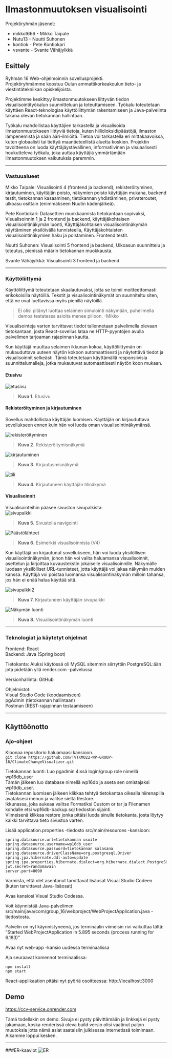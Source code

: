 # Ilmastonmuutoksen visualisointi
Projektiryhmän jäsenet:
  - mikkot666 - Mikko Taipale
  - Nutu13 - Nuutti Suhonen
  - kontiok - Pete Kontiokari
  - vsvante - Svante Vähäjylkkä

## Esittely
Ryhmän 16 Web-ohjelmoinnin sovellusprojekti. <br>
Projektiryhmämme koostuu Oulun ammattikorkeakoulun tieto- ja viestintätekniikan opiskelijoista.

Projektimme keskittyy ilmastonmuutokseen liittyvän tiedon visualisointityökalun suunnitteluun ja toteuttamiseen. Työkalu toteutetaan käyttäen React-teknologiaa käyttöliittymän rakentamiseen ja Java-palvelinta takana olevan tietokannan hallintaan.

Työkalu mahdollistaa käyttäjien tarkastella ja visualisoida ilmastonmuutokseen liittyviä tietoja, kuten hiilidioksidipäästöjä, ilmaston lämpenemistä ja sään ääri-ilmiöitä. Tietoa voi tarkastella eri mittakaavoissa, kuten globaalisti tai tiettyä maantieteellistä aluetta koskien.
Projektin tavoitteena on luoda käyttäjäystävällinen, informatiivinen ja visuaalisesti houkutteleva työkalu, joka auttaa käyttäjiä ymmärtämään ilmastonmuutoksen vaikutuksia paremmin.

---
### Vastuualueet

Mikko Taipale: Visualisointi 4 (frontend ja backend), rekisteröityminen, kirjautuminen, käyttäjän poisto, näkymien poisto käyttäjän mukana, backend testit, tietokannan kasaaminen, tietokannan yhdistäminen, privateroutet, ulkoasu osittain (enimmäkseen Nuutin kädenjälkeä).

Pete Kontiokari: Datasettien muokkaamista tietokantaan sopivaksi, Visualisoinnin 1 ja 2 frontend ja backend, käyttäjäkohtaisen visualisointinäkymän luonti, Käyttäjäkohtaisen visualisointinäkymän näyttäminen yksilöivällä tunnisteella, Käyttäjäkohtaisten visualisointinäkymien haku ja poistaminen.
Frontend testit.

Nuutti Suhonen: Visualisointi 5 frontend ja backend, Ulkoasun suunnittelu ja toteutus, pienissä määrin tietokannan muokkausta.

Svante Vähäjylkkä: Visualisointi 3 frontend ja backend.

---
### Käyttöliittymä

Käyttöliittymä toteutetaan skaalautuvaksi, jotta se toimii moitteettomasti erikokoisilla näytöillä. Tekstit ja visualisointinäkymät on suunniteltu siten, että ne ovat luettavissa myös pienillä näytöillä.
>Ei olisi pitänyt luottaa selaimen simulointi näkymään, puhelimella demoa testatessa asioita menee piiloon. -Mikko

Visualisointeja varten tarvittavat tiedot tallennetaan palvelimella olevaan tietokantaan, josta React-sovellus lataa ne HTTP-pyyntöjen avulla palvelimen tarjoaman rajapinnan kautta.

Kun käyttäjä muuttaa selaimen ikkunan kokoa, käyttöliittymän on mukauduttava uuteen näytön kokoon automaattisesti ja näytettävä tiedot ja visualisoinnit selkeästi. Tämä toteutetaan käyttämällä responsiivisia suunnittelumalleja, jotka mukautuvat automaattisesti näytön koon mukaan.


#### Etusivu

![etusivu](https://user-images.githubusercontent.com/117103774/236253993-d4c7557e-e01a-473c-8ef5-7fb7d083503f.png)
> **Kuva 1.** Etusivu

#### Rekisteröityminen ja kirjautuminen 

Sovellus mahdollistaa käyttäjän luomisen. Käyttäjän on kirjauduttava sovellukseen ennen kuin hän voi luoda oman visualisointinäkymänsä.

![rekisteröityminen](https://user-images.githubusercontent.com/117103774/236254187-35013d98-565a-48dd-b708-44a364411ab7.png)
> **Kuva 2.** Rekisteröitymisnäkymä

![kirjautuminen](https://user-images.githubusercontent.com/117103774/236254317-0c7ec46e-cd85-4b8a-aa13-6d6f5114ea9f.png)
> **Kuva 3.** Kirjautusmisnäkymä

![tili](https://user-images.githubusercontent.com/117103774/236254452-62e5f127-8b52-41aa-b6df-4ef932c5d222.png)
> **Kuva 4.** Kirjautuneen käyttäjän tilinäkymä


#### Visualisoinnit

Visualisointeihin pääsee sivuston sivupalkista: <br>
![sivupalkki](https://user-images.githubusercontent.com/117103774/236255411-7e4b2542-fc4f-4477-90da-46507918ef3c.png)
> **Kuva 5.** Sivustolla navigointi

![Päästölähteet](https://user-images.githubusercontent.com/117103774/236255526-4ea10676-8ab3-4ddc-a4c9-63c9527b04dc.png)
> **Kuva 6.** Esimerkki visualisoinnista (V4)


Kun käyttäjä on kirjautunut sovellukseen, hän voi luoda yksilöllisen visualisointinäkymän, johon hän voi valita haluamansa visualisoinnit, asettelun ja kirjoittaa kuvaustekstin jokaiselle visualisoinnille. Näkymälle luodaan yksilölliset URL-tunnisteet, jotta käyttäjä voi jakaa näkymän muiden kanssa. Käyttäjä voi poistaa luomansa visualisointinäkymän milloin tahansa, jos hän ei enää halua käyttää sitä.

![sivupalkki2](https://user-images.githubusercontent.com/117103774/236255785-98c5353f-befa-44e7-b768-80bdaae2e07d.png)
> **Kuva 7.** Kirjautuneen käyttäjän sivupalkki

![Näkymän luonti](https://user-images.githubusercontent.com/117103774/236254668-c20d436c-84d7-42ff-838b-d36728ab5ca6.png)
> **Kuva 8.** Visualisointinäkymän luonti

---
### Teknologiat ja käytetyt ohjelmat

Frontend: React <br>
Backend: Java (Spring boot) <br>

Tietokanta: Aluksi käytössä oli MySQL sitemmin siirryttiin PostgreSQL:ään jota pidetään yllä render.com -palvelussa <br>

Versionhallinta: GitHub <br>

Ohjelmistot: <br>
Visual Studio Code (koodaamiseen) <br>
pgAdmin (tietokannan hallintaan) <br>
Postman (REST-rajapinnan testaamiseen) <br>


---
## Käyttöönotto

### Ajo-ohjeet

Kloonaa repositorio haluamaasi kansioon.<br>
`git clone https://github.com/TVTKMO22-WP-GROUP-16/ClimateChangeVisualizer.git`


Tietokannan luonti:
Luo pgadmin 4:ssä login/group role nimellä wp16db_user <br>
Tämän jälkeen luo database nimellä wp16db ja aseta sen omistajaksi wp16db_user. <br>
Tietokannan luomisen jälkeen klikkaa tehtyä tietokantaa oikealla hiirenapilla avataksesi menun ja valitse sieltä Restore. <br>
Ikkunassa, joka aukeaa valitse Formatiksi Custom or tar ja Filenamen kohdalle etsi wp16db-backup.sql tiedoston sijainti. <br>
Viimeisenä klikkaa restore jonka pitäisi luoda sinulle tietokanta, josta löytyy kaikki tarvittava tieto sivustoa varten.

Lisää application.properties -tiedosto 
src/main/resources -kansioon:

```
spring.datasource.url=tietokannan osoite
spring.datasource.username=wp16db_user
spring.datasource.password=tietokannan salasana
spring.datasource.driverClassName=org.postgresql.Driver
spring.jpa.hibernate.ddl-auto=update
spring.jpa.properties.hibernate.dialect=org.hibernate.dialect.PostgreSQLDialect
jwt.secret=randomavain
server.port=8090
```
Varmista, että olet asentanut tarvittavat lisäosat Visual Studio Codeen (kuten tarvittavat Java-lisäosat)

Avaa kansiosi Visual Studio Codessa.

Voit käynnistää Java-palvelimen src/main/java/com/group_16/webproject/WebProjectApplication.java -tiedostosta.

Palvelin on nyt käynnistyneenä, jos terminaalin viimeisin rivi vaikuttaa tältä:
”Started WebProjectApplication in 5.895 seconds (process running for 6.183)”

Avaa nyt web-app -kansio uudessa terminaalissa

Aja seuraavat komennot terminaalissa:
```
npm install
npm start
```

React-applikaation pitäisi nyt pyöriä osoitteessa:
http://localhost:3000


## Demo
https://ccv-service.onrender.com 

Tämä todellakin on demo. Sivuja ei pysty päivittämään ja linkkejä ei pysty jakamaan, koska renderissä oleva build versio olisi vaatinut paljon muutoksia jotta nämä asiat saataisiin julkisessa internetissä toimimaan. Aikamme loppui kesken.

---
###ER-kaaviot
![ER](https://user-images.githubusercontent.com/117103774/236281630-d97f0484-9d9c-434c-ad43-db7ff042a447.png)
